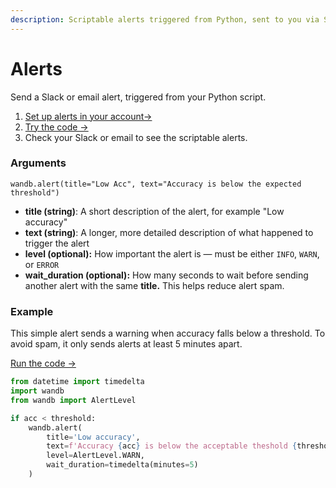 ```yaml
---
description: Scriptable alerts triggered from Python, sent to you via Slack or email
---
```


# Alerts

Send a Slack or email alert, triggered from your Python script.

1. [Set up alerts in your account→](../../../ref/app/features/alerts.md)
2. [Try the code →](http://tiny.cc/wb-alerts)
3. Check your Slack or email to see the scriptable alerts.

### Arguments

`wandb.alert(title="Low Acc", text="Accuracy is below the expected threshold")`

* **title (string)**: A short description of the alert, for example "Low accuracy"
* **text (string)**: A longer, more detailed description of what happened to trigger the alert
* **level (optional):** How important the alert is — must be either `INFO`, `WARN`, or `ERROR`
* **wait\_duration (optional):** How many seconds to wait before sending another alert with the same **title.** This helps reduce alert spam.

### Example

This simple alert sends a warning when accuracy falls below a threshold. To avoid spam, it only sends alerts at least 5 minutes apart.

[Run the code →](http://tiny.cc/wb-alerts)

```python
from datetime import timedelta
import wandb
from wandb import AlertLevel

if acc < threshold:
    wandb.alert(
        title='Low accuracy', 
        text=f'Accuracy {acc} is below the acceptable theshold {threshold}',
        level=AlertLevel.WARN,
        wait_duration=timedelta(minutes=5)
    )
```
